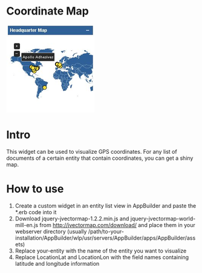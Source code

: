 # Coordinate Map #

![Screen shot of the "Coordinate Map" widget.](sample.jpg)

# Intro #
This widget can be used to visualize GPS coordinates. For any list of documents of a certain entity that contain coordinates, you can get a shiny map.

# How to use #
1. Create a custom widget in an entity list view in AppBuilder and paste the *.erb code into it
2. Download jquery-jvectormap-1.2.2.min.js and jquery-jvectormap-world-mill-en.js from http://jvectormap.com/download/ and place them in your webserver directory (usually /path/to-your-installation/AppBuilder/wlp/usr/servers/AppBuilder/apps/AppBuilder/assets)
3. Replace your-entity with the name of the entity you want to visualize
4. Replace LocationLat and LocationLon with the field names containing latitude and longitude information
